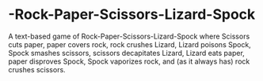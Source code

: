 # -Rock-Paper-Scissors-Lizard-Spock
A text-based game of Rock-Paper-Scissors-Lizard-Spock where Scissors cuts paper, paper covers rock, rock crushes Lizard, Lizard poisons Spock, Spock smashes scissors, scissors decapitates Lizard, Lizard eats paper, paper disproves Spock, Spock vaporizes rock, and (as it always has) rock crushes scissors.
